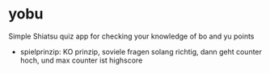 # yobu
Simple Shiatsu quiz app for checking your knowledge of bo and yu points

* spielprinzip: KO prinzip, soviele fragen solang richtig, dann geht counter hoch, und max counter ist highscore

